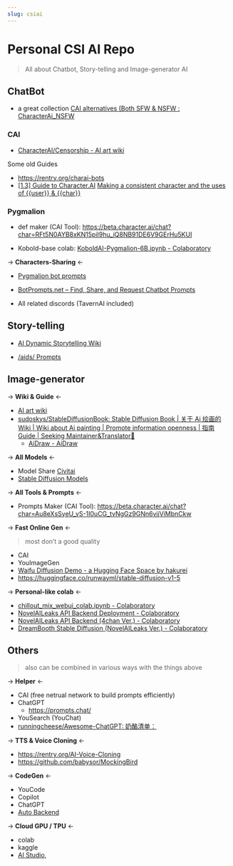 ```yaml
---
slug: csiai
---
```


# Personal CSI AI Repo 
> All about Chatbot, Story-telling and Image-generator AI

## ChatBot

- a great collection [CAI alternatives (Both SFW &amp; NSFW : CharacterAi_NSFW](https://www.reddit.com/)



### CAI

- [CharacterAI/Censorship - AI art wiki](https://ai-art-wiki.com/wiki/CharacterAI/Censorship#Content_breakdown)

Some old Guides
- https://rentry.org/charai-bots
- [\[1.3\] Guide to Character.AI](https://rentry.co/CharAI)
[Making a consistent character and the uses of {{user}} &amp; {{char}}](https://rentry.co/OtherCharAiGuide)



### Pygmalion

- def maker (CAI Tool): https://beta.character.ai/chat?char=RFt5N0AYB8xKN15piI9hu_iQ8NB91DE6V9GErHu5KUI

- Kobold-base colab: [KoboldAI-Pygmalion-6B.ipynb - Colaboratory](https://colab.research.google.com/drive/1ZvYq4GmjfsyIkcTQcrBhSFXs8vQLLMAS)

-> **Characters-Sharing** <-

- [Pygmalion bot prompts](https://rentry.co/pygbotprompts)
- [BotPrompts.net – Find, Share, and Request Chatbot Prompts](https://botprompts.net/)

- All related discords (TavernAI included)

## Story-telling

- [AI Dynamic Storytelling Wiki](https://aids.miraheze.org/wiki/Main_Page)


- [/aids/ Prompts](https://aetherroom.club/)



## Image-generator

-> **Wiki & Guide** <-

- [AI art wiki](https://ai-art-wiki.com/wiki/Main_Page)
- [sudoskys/StableDiffusionBook: Stable Diffusion Book | 关于 Ai 绘画的Wiki | Wiki about Ai painting | Promote information openness | 指南 Guide | Seeking Maintainer&amp;Translator🙌](https://github.com/sudoskys/StableDiffusionBook)
  - [AiDraw - AiDraw](https://stable-diffusion-book.vercel.app/)






-> **All Models** <-

- Model Share [Civitai](https://civitai.com/)
- [Stable Diffusion Models](https://cyberes.github.io/stable-diffusion-models/#wd-1-3)



-> **All Tools & Prompts** <-

- Prompts Maker (CAI Tool): https://beta.character.ai/chat?char=Au8eXsSyeU_vS-1I0uCG_tvNgGz9GNn6vjjViMbnCkw





-> **Fast Online Gen** <-

> most don’t a good quality

- CAI
- YouImageGen
- [Waifu Diffusion Demo - a Hugging Face Space by hakurei](https://huggingface.co/spaces/hakurei/waifu-diffusion-demo)
- https://huggingface.co/runwayml/stable-diffusion-v1-5



-> **Personal-like colab** <-

- [chillout_mix_webui_colab.ipynb - Colaboratory](https://colab.research.google.com/github/camenduru/stable-diffusion-webui-colab/blob/main/chillout_mix_webui_colab.ipynb)
- [NovelAILeaks API Backend Deployment - Colaboratory](https://colab.research.google.com/drive/1X-62QjZJpZ5Ewo3w6xr9D23Tu90udvQI#scrollTo=OpwFjWQFaGVR)
- [NovelAILeaks API Backend (4chan Ver.) - Colaboratory](https://colab.research.google.com/drive/1_Ma71L6uGbtt6UQyA3FjqW2lcZ5Bjck-)
- [DreamBooth Stable Diffusion (NovelAILeaks Ver.) - Colaboratory](https://colab.research.google.com/drive/17yM4mlPVOFdJE_81oWBz5mXH9cxvhmz8)




## Others
> also can be combined in various ways with the things above

-> **Helper** <-
- CAI (free netrual network to build prompts efficiently)
- ChatGPT
	- https://prompts.chat/
- YouSearch (YouChat)
- [runningcheese/Awesome-ChatGPT: 奶酪清单：](https://github.com/runningcheese/Awesome-ChatGPT)

-> **TTS & Voice Cloning** <-

- https://rentry.org/AI-Voice-Cloning
- https://github.com/babysor/MockingBird

-> **CodeGen** <-
- YouCode 
- Copilot
- ChatGPT
- [Auto Backend](https://www.autobackend.dev/)

-> **Cloud GPU / TPU** <-

- colab
- kaggle
- [AI Studio,](https://aistudio.baidu.com/aistudio/newbie)